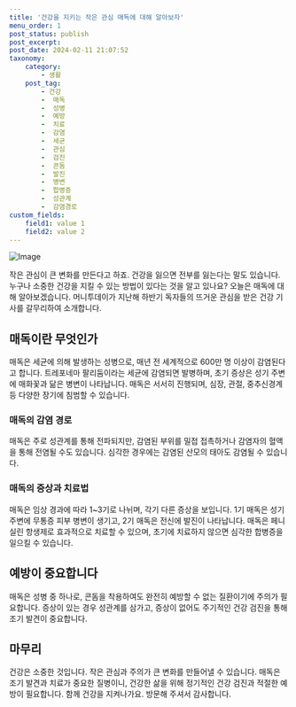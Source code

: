 ```yaml
---
title: '건강을 지키는 작은 관심 매독에 대해 알아보자'
menu_order: 1
post_status: publish
post_excerpt: 
post_date: 2024-02-11 21:07:52
taxonomy:
    category:
        - 생활
    post_tag:
        - 건강
        -  매독
        -  성병
        -  예방
        -  치료
        -  감염
        -  세균
        -  관심
        -  검진
        -  콘돔
        -  발진
        -  병변
        -  합병증
        -  성관계
        -  감염경로
custom_fields:
    field1: value 1
    field2: value 2
---
```


![Image](https://imgnews.pstatic.net/image/008/2024/02/11/0004997412_001_20240211120101013.jpg?type=w647)

작은 관심이 큰 변화를 만든다고 하죠. 건강을 잃으면 전부를 잃는다는 말도 있습니다. 누구나 소중한 건강을 지킬 수 있는 방법이 있다는 것을 알고 있나요? 오늘은 매독에 대해 알아보겠습니다. 머니투데이가 지난해 하반기 독자들의 뜨거운 관심을 받은 건강 기사를 갈무리하여 소개합니다.
## 매독이란 무엇인가
매독은 세균에 의해 발생하는 성병으로, 매년 전 세계적으로 600만 명 이상이 감염된다고 합니다. 트레포네마 팔리둠이라는 세균에 감염되면 발병하며, 초기 증상은 성기 주변에 매화꽃과 닮은 병변이 나타납니다. 매독은 서서히 진행되며, 심장, 관절, 중추신경계 등 다양한 장기에 침범할 수 있습니다.
### 매독의 감염 경로
매독은 주로 성관계를 통해 전파되지만, 감염된 부위를 밀접 접촉하거나 감염자의 혈액을 통해 전염될 수도 있습니다. 심각한 경우에는 감염된 산모의 태아도 감염될 수 있습니다.
### 매독의 증상과 치료법
매독은 임상 경과에 따라 1~3기로 나뉘며, 각기 다른 증상을 보입니다. 1기 매독은 성기 주변에 무통증 피부 병변이 생기고, 2기 매독은 전신에 발진이 나타납니다. 매독은 페니실린 항생제로 효과적으로 치료할 수 있으며, 초기에 치료하지 않으면 심각한 합병증을 일으킬 수 있습니다.
## 예방이 중요합니다
매독은 성병 중 하나로, 콘돔을 착용하여도 완전히 예방할 수 없는 질환이기에 주의가 필요합니다. 증상이 있는 경우 성관계를 삼가고, 증상이 없어도 주기적인 건강 검진을 통해 조기 발견이 중요합니다.
## 마무리
건강은 소중한 것입니다. 작은 관심과 주의가 큰 변화를 만들어낼 수 있습니다. 매독은 조기 발견과 치료가 중요한 질병이니, 건강한 삶을 위해 정기적인 건강 검진과 적절한 예방이 필요합니다. 함께 건강을 지켜나가요. 방문해 주셔서 감사합니다.
